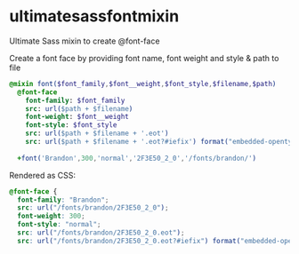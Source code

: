 # ultimatesassfontmixin
Ultimate Sass mixin to create @font-face

Create a font face by providing font name, font weight and style & path to file

```sass
@mixin font($font_family,$font__weight,$font_style,$filename,$path)
  @font-face
    font-family: $font_family
    src: url($path + $filename)
    font-weight: $font__weight
    font-style: $font_style
    src: url($path + $filename + '.eot')
    src: url($path + $filename + '.eot?#iefix') format("embedded-opentype"), url($path + $filename + '.woff2') format("woff2"), url($path + $filename + '.woff') format("woff"), url($path + $filename + '.ttf') format("truetype")
    
  +font('Brandon',300,'normal','2F3E50_2_0','/fonts/brandon/')
```

Rendered as CSS:

```css
@font-face {
  font-family: "Brandon";
  src: url("/fonts/brandon/2F3E50_2_0");
  font-weight: 300;
  font-style: "normal";
  src: url("/fonts/brandon/2F3E50_2_0.eot");
  src: url("/fonts/brandon/2F3E50_2_0.eot?#iefix") format("embedded-opentype"), url("/fonts/brandon/2F3E50_2_0.woff2") format("woff2"), url("/fonts/brandon/2F3E50_2_0.woff") format("woff"), url("/fonts/brandon/2F3E50_2_0.ttf") format("truetype"); }
